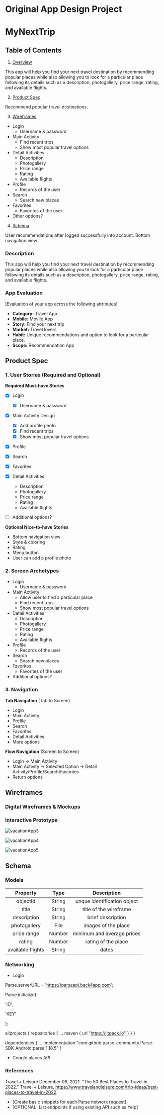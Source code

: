 Original App Design Project 
===

# MyNextTrip

## Table of Contents
1. [Overview](#Overview)

This app will help you find your next travel destination by recommending popular places while also allowing you to look for a particular place following its details such as a description, photogallery, price range, rating, and available flights.


2. [Product Spec](#Product-Spec)

Recommend popular travel destinations.


3. [Wireframes](#Wireframes)
* Login
   * Username & password
* Main Activity
   * Find recent trips
   * Show most popular travel options
* Detail Activities
   * Description
   * Photogallery
   * Price range
   * Rating
   * Available flights
* Profile
   * Records of the user
* Search
   * Search new places
* Favorites
   * Favorites of the user
* Other options?


4. [Schema](#Schema)

User recommendations after logged successfully into account. Bottom navigation view.

### Description
This app will help you find your next travel destination by recommending popular places while also allowing you to look for a particular place following its details such as a description, photogallery, price range, rating, and available flights.


### App Evaluation
[Evaluation of your app across the following attributes]
- **Category:** Travel App
- **Mobile:** Movile App
- **Story:** Find your next trip
- **Market:** Travel lovers
- **Habit:** Unique recommendations and option to look for a particular place.
- **Scope:** Recommendation App

## Product Spec

### 1. User Stories (Required and Optional)

**Required Must-have Stories**

- [x] Login
   - [x] Username & password
- [x] Main Activity Design
   - [x] Add profile photo
   - [x] Find recent trips
   - [x] Show most popular travel options
- [x] Profile
- [x] Search
- [x] Favorites
- [x] Detail Activities
   * Description
   * Photogallery
   * Price range
   * Rating
   * Available flights
- [ ] Additional options?


**Optional Nice-to-have Stories**

* Bottom navigation view
* Style & coloring
* Rating
* Menu button
* User can add a profile photo

### 2. Screen Archetypes

* Login
   * Username & password
* Main Activity
   * Allow user to find a particular place
   * Find recent trips
   * Show most popular travel options
* Detail Activities
   * Description
   * Photogallery
   * Price range
   * Rating
   * Available flights
* Profile
   * Records of the user
* Search
   * Search new places
* Favorites
   * Favorites of the user
* Additional options?

### 3. Navigation

**Tab Navigation** (Tab to Screen)

* Login
* Main Activity
* Profile
* Search
* Favorites
* Detail Activities
* More options

**Flow Navigation** (Screen to Screen)

* Login -> Main Activity
* Main Activity -> Selected Option -> Detail Activity/Profile/Search/Favorites
* Return options

## Wireframes

### Digital Wireframes & Mockups

### Interactive Prototype


![vacationApp3](https://user-images.githubusercontent.com/92124196/164111584-de4b679b-5bbe-4ca8-afc1-3aa457939841.gif)

![vacationApp4](https://user-images.githubusercontent.com/92124196/165381219-e657973c-88a3-4cf6-8aa8-74af6ef352e1.gif)


![vacationApp5](https://user-images.githubusercontent.com/92124196/166587024-4e80a5d8-9e9e-4b11-9b7d-3438d5d2b552.gif)



## Schema 

### Models

| Property| Type | Description|
| :---: | :---: | :---: |
| objectId | String | unque identification object |
| title | String | title of the wireframe |
| description | String | brief description |
| photogallery | File | images of the place | 
| price range | Number | minimum and average prices |
| rating | Number | rating of the place |
| available flights | String | dates |




### Networking
* Login 
  
Parse.serverURL = 'https://parseapi.back4app.com'; 
  
Parse.initialize(
  
  'ID', 
  
  'KEY' 
  
);

allprojects {
  repositories {
    ...
    maven { url "https://jitpack.io" }
  }
}
  
dependencies {
    ...
    implementation "com.github.parse-community.Parse-SDK-Android:parse:1.18.5"
}

* Google places API

### References
Travel + Leisure  December 09, 2021. “The 50 Best Places to Travel in 2022.” Travel + Leisure, https://www.travelandleisure.com/trip-ideas/best-places-to-travel-in-2022. 



- [Create basic snippets for each Parse network request]
- [OPTIONAL: List endpoints if using existing API such as Yelp]
